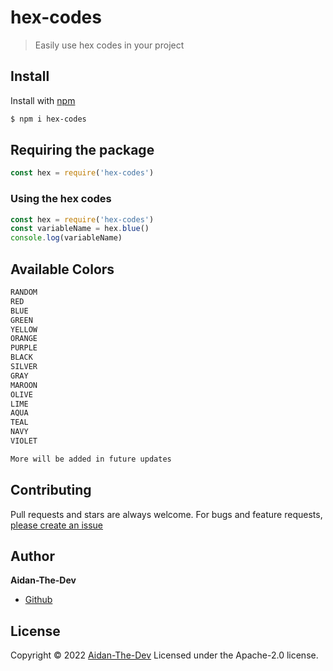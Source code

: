 # hex-codes

> Easily use hex codes in your project

## Install

Install with [npm](https://www.npmjs.com/)

```sh
$ npm i hex-codes
```

## Requiring the package

```js
const hex = require('hex-codes')
```
### Using the hex codes
```javascript
const hex = require('hex-codes')
const variableName = hex.blue()
console.log(variableName)
```

## Available Colors
```txt
RANDOM
RED
BLUE
GREEN
YELLOW
ORANGE
PURPLE
BLACK
SILVER
GRAY
MAROON
OLIVE
LIME
AQUA
TEAL
NAVY
VIOLET

More will be added in future updates
```

## Contributing

Pull requests and stars are always welcome. For bugs and feature requests, [please create an issue](https://github.com/Aidan-The-Dev/hex-codes/issues)

## Author

**Aidan-The-Dev**

* [Github](https://github.com/aidan-the-dev)

## License

Copyright © 2022 [Aidan-The-Dev](#Aidan-The-Dev)
Licensed under the Apache-2.0 license.